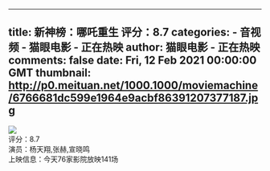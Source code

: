 
---
title: 新神榜：哪吒重生 评分：8.7
categories: 
    - 音视频
    - 猫眼电影 - 正在热映
author: 猫眼电影 - 正在热映
comments: false
date: Fri, 12 Feb 2021 00:00:00 GMT
thumbnail: http://p0.meituan.net/1000.1000/moviemachine/6766681dc599e1964e9acbf86391207377187.jpg
---

<div>   
<img src="http://p0.meituan.net/1000.1000/moviemachine/6766681dc599e1964e9acbf86391207377187.jpg" referrerpolicy="no-referrer"> <br> 评分：8.7 <br> 演员：杨天翔,张赫,宣晓鸣 <br> 上映信息：今天76家影院放映141场  
</div>
            